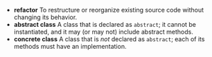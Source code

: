 * **refactor** To restructure or reorganize existing source code without changing its behavior.
* **abstract class** A class that is declared as `abstract`; it cannot be instantiated, and it may (or may not) include abstract methods.
* **concrete class** A class that is *not* declared as `abstract`; each of its methods must have an implementation.